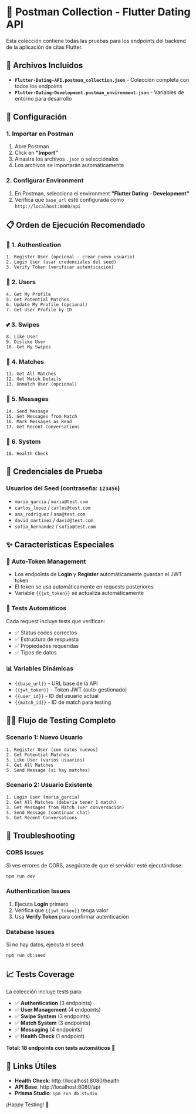 # 🚀 Postman Collection - Flutter Dating API

Esta colección contiene todas las pruebas para los endpoints del backend de la aplicación de citas Flutter.

## 📂 Archivos Incluidos

- **`Flutter-Dating-API.postman_collection.json`** - Colección completa con todos los endpoints
- **`Flutter-Dating-Development.postman_environment.json`** - Variables de entorno para desarrollo

## 🔧 Configuración

### 1. Importar en Postman

1. Abre Postman
2. Click en **"Import"**
3. Arrastra los archivos `.json` o selecciónalos
4. Los archivos se importarán automáticamente

### 2. Configurar Environment

1. En Postman, selecciona el environment **"Flutter Dating - Development"**
2. Verifica que `base_url` esté configurada como `http://localhost:8080/api`

## 📋 Orden de Ejecución Recomendado

### 🔐 **1. Authentication**
```
1. Register User (opcional - crear nuevo usuario)
2. Login User (usar credenciales del seed)
3. Verify Token (verificar autenticación)
```

### 👤 **2. Users**
```
4. Get My Profile
5. Get Potential Matches
6. Update My Profile (opcional)
7. Get User Profile by ID
```

### 💕 **3. Swipes**
```
8. Like User
9. Dislike User  
10. Get My Swipes
```

### 🎯 **4. Matches**
```
11. Get All Matches
12. Get Match Details
13. Unmatch User (opcional)
```

### 💬 **5. Messages**
```
14. Send Message
15. Get Messages from Match
16. Mark Messages as Read
17. Get Recent Conversations
```

### 🔧 **6. System**
```
18. Health Check
```

## 🔑 Credenciales de Prueba

### Usuarios del Seed (contraseña: `123456`)
- `maria_garcia` / `maria@test.com`
- `carlos_lopez` / `carlos@test.com`
- `ana_rodriguez` / `ana@test.com`
- `david_martinez` / `david@test.com`
- `sofia_hernandez` / `sofia@test.com`

## ✨ Características Especiales

### 🔄 **Auto-Token Management**
- Los endpoints de **Login** y **Register** automáticamente guardan el JWT token
- El token se usa automáticamente en requests posteriores
- Variable `{{jwt_token}}` se actualiza automáticamente

### 🧪 **Tests Automáticos**
Cada request incluye tests que verifican:
- ✅ Status codes correctos
- ✅ Estructura de respuesta
- ✅ Propiedades requeridas
- ✅ Tipos de datos

### 📊 **Variables Dinámicas**
- `{{base_url}}` - URL base de la API
- `{{jwt_token}}` - Token JWT (auto-gestionado)
- `{{user_id}}` - ID del usuario actual
- `{{match_id}}` - ID de match para testing

## 🏃‍♂️ Flujo de Testing Completo

### Scenario 1: Nuevo Usuario
```
1. Register User (con datos nuevos)
2. Get Potential Matches
3. Like User (varios usuarios)
4. Get All Matches
5. Send Message (si hay matches)
```

### Scenario 2: Usuario Existente
```
1. Login User (maria_garcia)
2. Get All Matches (debería tener 1 match)
3. Get Messages from Match (ver conversación)
4. Send Message (continuar chat)
5. Get Recent Conversations
```

## 🐛 Troubleshooting

### CORS Issues
Si ves errores de CORS, asegúrate de que el servidor esté ejecutándose:
```bash
npm run dev
```

### Authentication Issues
1. Ejecuta **Login** primero
2. Verifica que `{{jwt_token}}` tenga valor
3. Usa **Verify Token** para confirmar autenticación

### Database Issues
Si no hay datos, ejecuta el seed:
```bash
npm run db:seed
```

## 📈 Tests Coverage

La colección incluye tests para:

- ✅ **Authentication** (3 endpoints)
- ✅ **User Management** (4 endpoints) 
- ✅ **Swipe System** (3 endpoints)
- ✅ **Match System** (3 endpoints)
- ✅ **Messaging** (4 endpoints)
- ✅ **Health Check** (1 endpoint)

**Total: 18 endpoints con tests automáticos** 🎉

## 🔗 Links Útiles

- **Health Check**: http://localhost:8080/health
- **API Base**: http://localhost:8080/api
- **Prisma Studio**: `npm run db:studio`

¡Happy Testing! 🚀
